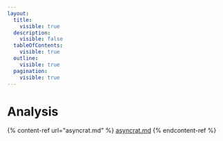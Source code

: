 ```yaml
---
layout:
  title:
    visible: true
  description:
    visible: false
  tableOfContents:
    visible: true
  outline:
    visible: true
  pagination:
    visible: true
---
```


# Analysis



{% content-ref url="asyncrat.md" %}
[asyncrat.md](asyncrat.md)
{% endcontent-ref %}
